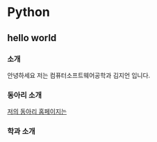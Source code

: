 # Python
## hello world

### 소개
안녕하세요 저는 컴퓨터소프트웨어공학과 김지언 입니다.
<img scr="1.jpg" /> <br>
### 동아리 소개
[저의 동아리 홈페이지는](https://www.naver.com/)

### 학과 소개
